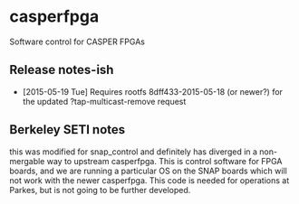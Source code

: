 casperfpga
==========

Software control for CASPER FPGAs


Release notes-ish
-----------------

* [2015-05-19 Tue] Requires rootfs 8dff433-2015-05-18 (or newer?) for the
  updated ?tap-multicast-remove request


Berkeley SETI notes
--------------------

this was modified for snap_control and definitely has diverged in a non-mergable way to upstream casperfpga. This is control software for FPGA boards, and we are running a particular OS on the SNAP boards which will not work with the newer casperfpga. This code is needed for operations at Parkes, but is not going to be further developed.
